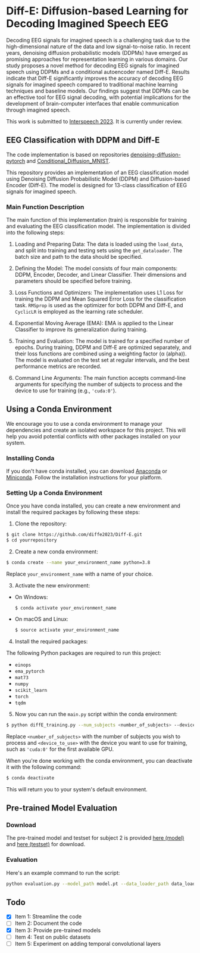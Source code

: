 # Diff-E: Diffusion-based Learning for Decoding Imagined Speech EEG
Decoding EEG signals for imagined speech is a challenging task due to the high-dimensional nature of the data and low signal-to-noise ratio. In recent years, denoising diffusion probabilistic models (DDPMs) have emerged as promising approaches for representation learning in various domains. Our study proposes a novel method for decoding EEG signals for imagined speech using DDPMs and a conditional autoencoder named Diff-E. Results indicate that Diff-E significantly improves the accuracy of decoding EEG signals for imagined speech compared to traditional machine learning techniques and baseline models. Our findings suggest that DDPMs can be an effective tool for EEG signal decoding, with potential implications for the development of brain-computer interfaces that enable communication through imagined speech.

This work is submitted to [Interspeech 2023](https://www.interspeech2023.org/). It is currently under review.
## EEG Classification with DDPM and Diff-E
The code implementation is based on repositories [denoising-diffusion-pytorch](https://github.com/lucidrains/denoising-diffusion-pytorch) and [Conditional_Diffusion_MNIST](https://github.com/TeaPearce/Conditional_Diffusion_MNIST).

This repository provides an implementation of an EEG classification model using Denoising Diffusion Probabilistic Model (DDPM) and Diffusion-based Encoder (Diff-E). The model is designed for 13-class classification of EEG signals for imagined speech.

### Main Function Description
The main function of this implementation (train) is responsible for training and evaluating the EEG classification model. The implementation is divided into the following steps:

1. Loading and Preparing Data: The data is loaded using the `load_data`, and split into training and testing sets using the `get_dataloader`. The batch size and path to the data should be specified.

2. Defining the Model: The model consists of four main components: DDPM, Encoder, Decoder, and Linear Classifier. Their dimensions and parameters should be specified before training.

3. Loss Functions and Optimizers: The implementation uses L1 Loss for training the DDPM and Mean Squared Error Loss for the classification task. `RMSprop` is used as the optimizer for both DDPM and Diff-E, and `CyclicLR` is employed as the learning rate scheduler.

4. Exponential Moving Average (EMA): EMA is applied to the Linear Classifier to improve its generalization during training.

5. Training and Evaluation: The model is trained for a specified number of epochs. During training, DDPM and Diff-E are optimized separately, and their loss functions are combined using a weighting factor (α (alpha)). The model is evaluated on the test set at regular intervals, and the best performance metrics are recorded.

6. Command Line Arguments: The main function accepts command-line arguments for specifying the number of subjects to process and the device to use for training (e.g., `'cuda:0'`).

## Using a Conda Environment

We encourage you to use a conda environment to manage your dependencies and create an isolated workspace for this project. This will help you avoid potential conflicts with other packages installed on your system.

### Installing Conda

If you don't have conda installed, you can download [Anaconda](https://www.anaconda.com/products/distribution) or [Miniconda](https://docs.conda.io/en/latest/miniconda.html). Follow the installation instructions for your platform.

### Setting Up a Conda Environment

Once you have conda installed, you can create a new environment and install the required packages by following these steps:

1. Clone the repository:
```bash
$ git clone https://github.com/diffe2023/Diff-E.git
$ cd yourrepository
```

2. Create a new conda environment:

```bash
$ conda create --name your_environment_name python=3.8
```
Replace `your_environment_name` with a name of your choice.

3. Activate the new environment:
- On Windows:
  ```
  $ conda activate your_environment_name
  ```
- On macOS and Linux:
  ```bash
  $ source activate your_environment_name
  ```
4. Install the required packages:

The following Python packages are required to run this project:

- `einops`
- `ema_pytorch`
- `mat73`
- `numpy`
- `scikit_learn`
- `torch`
- `tqdm`

5. Now you can run the `main.py` script within the conda environment:

```bash
$ python diffE_training.py --num_subjects <number_of_subjects> --device <device_to_use>
```
Replace `<number_of_subjects>` with the number of subjects you wish to process and `<device_to_use>` with the device you want to use for training, such as `'cuda:0'` for the first available GPU.

When you're done working with the conda environment, you can deactivate it with the following command:

```bash
$ conda deactivate
```

This will return you to your system's default environment.

## Pre-trained Model Evaluation
### Download
The pre-trained model and testset for subject 2 is provided [here (model)](https://anonymfile.com/7PzVe/diffe-2.pt) and [here (testset)](https://anonymfile.com/XPzxj/data-loader.pkl) for download. 

### Evaluation
Here's an example command to run the script:

```bash
python evaluation.py --model_path model.pt --data_loader_path data_loader.pkl
```

## Todo
- [x] Item 1: Streamline the code
- [ ] Item 2: Document the code
- [x] Item 3: Provide pre-trained models
- [ ] Item 4: Test on public datasets
- [ ] Item 5: Experiment on adding temporal convolutional layers
